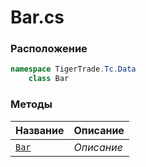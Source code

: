
# Bar.cs
### Расположение
```csharp
namespace TigerTrade.Tc.Data  
    class Bar
```

### Методы
| Название | Описание |
| --- | --- |
| [`Bar`](./Методы/Bar.md) | *Описание* |
